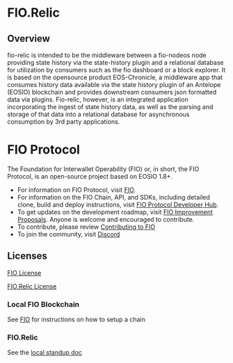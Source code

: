 # FIO.Relic

## Overview
fio-relic is intended to be the middleware between a fio-nodeos node providing state history via the state-history plugin and a relational database for utilization by consumers such as the fio dashboard or a block explorer. It is based on the opensource product EOS-Chronicle, a middleware app that consumes history data available via the state history plugin of an Antelope (EOSIO) blockchain and provides downstream consumers json formatted data via plugins. Fio-relic, however, is an integrated application incorporating the ingest of state history data, as well as the parsing and storage of that data into a relational database for asynchronous consumption by 3rd party applications.

# FIO Protocol
The Foundation for Interwallet Operability (FIO) or, in short, the FIO Protocol, is an open-source project based on EOSIO 1.8+.

* For information on FIO Protocol, visit [FIO](https://fio.net).
* For information on the FIO Chain, API, and SDKs, including detailed clone, build and deploy instructions, visit [FIO Protocol Developer Hub](https://dev.fio.net).
* To get updates on the development roadmap, visit [FIO Improvement Proposals](https://github.com/fioprotocol/fips). Anyone is welcome and encouraged to contribute.
* To contribute, please review [Contributing to FIO](CONTRIBUTING.md)
* To join the community, visit [Discord](https://discord.com/invite/pHBmJCc)

## Licenses
[FIO License](https://github.com/fioprotocol/fio/blob/master/LICENSE)

[FIO.Relic License](https://github.com/fioprotocol/fio.chronicle/blob/develop/LICENSE.txt)

### Local FIO Blockchain
See [FIO](https://github.com/fioprotocol/fio/blob/master/README.md) for instructions on how to setup a chain

### FIO.Relic
See the [local standup doc](https://github.com/fioprotocol/fio.relic/blob/develop/docs/localnet-standup.md)
